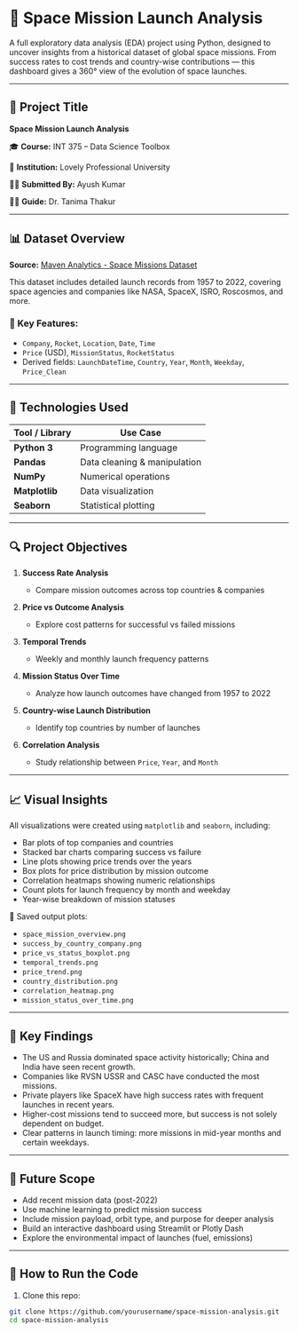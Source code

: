 # 🚀 Space Mission Launch Analysis

A full exploratory data analysis (EDA) project using Python, designed to uncover insights from a historical dataset of global space missions.
From success rates to cost trends and country-wise contributions — this dashboard gives a 360° view of the evolution of space launches.

---

## 📁 Project Title

**Space Mission Launch Analysis**

🎓 **Course:** INT 375 – Data Science Toolbox

🏫 **Institution:** Lovely Professional University

👨‍🎓 **Submitted By:** Ayush Kumar

👩‍🏫 **Guide:** Dr. Tanima Thakur

---

## 📊 Dataset Overview

**Source:** [Maven Analytics - Space Missions Dataset](https://www.mavenanalytics.io/data-playground?order=date_added%2Cdesc&search=space%20missions)

This dataset includes detailed launch records from 1957 to 2022, covering space agencies and companies like NASA, SpaceX, ISRO, Roscosmos, and more.

### 🔑 Key Features:

- `Company`, `Rocket`, `Location`, `Date`, `Time`
- `Price` (USD), `MissionStatus`, `RocketStatus`
- Derived fields: `LaunchDateTime`, `Country`, `Year`, `Month`, `Weekday`, `Price_Clean`

---

## 🧪 Technologies Used

| Tool / Library       | Use Case                     |
| -------------------- | ---------------------------- |
| **Python 3**   | Programming language         |
| **Pandas**     | Data cleaning & manipulation |
| **NumPy**      | Numerical operations         |
| **Matplotlib** | Data visualization           |
| **Seaborn**    | Statistical plotting         |

---

## 🔍 Project Objectives

1. **Success Rate Analysis**

   - Compare mission outcomes across top countries & companies
2. **Price vs Outcome Analysis**

   - Explore cost patterns for successful vs failed missions
3. **Temporal Trends**

   - Weekly and monthly launch frequency patterns
4. **Mission Status Over Time**

   - Analyze how launch outcomes have changed from 1957 to 2022
5. **Country-wise Launch Distribution**

   - Identify top countries by number of launches
6. **Correlation Analysis**

   - Study relationship between `Price`, `Year`, and `Month`

---

## 📈 Visual Insights

All visualizations were created using `matplotlib` and `seaborn`, including:

- Bar plots of top companies and countries
- Stacked bar charts comparing success vs failure
- Line plots showing price trends over the years
- Box plots for price distribution by mission outcome
- Correlation heatmaps showing numeric relationships
- Count plots for launch frequency by month and weekday
- Year-wise breakdown of mission statuses

📂 Saved output plots:

- `space_mission_overview.png`
- `success_by_country_company.png`
- `price_vs_status_boxplot.png`
- `temporal_trends.png`
- `price_trend.png`
- `country_distribution.png`
- `correlation_heatmap.png`
- `mission_status_over_time.png`

---

## 📘 Key Findings

- The US and Russia dominated space activity historically; China and India have seen recent growth.
- Companies like RVSN USSR and CASC have conducted the most missions.
- Private players like SpaceX have high success rates with frequent launches in recent years.
- Higher-cost missions tend to succeed more, but success is not solely dependent on budget.
- Clear patterns in launch timing: more missions in mid-year months and certain weekdays.

---

## 🔮 Future Scope

- Add recent mission data (post-2022)
- Use machine learning to predict mission success
- Include mission payload, orbit type, and purpose for deeper analysis
- Build an interactive dashboard using Streamlit or Plotly Dash
- Explore the environmental impact of launches (fuel, emissions)

---

## 📌 How to Run the Code

1. Clone this repo:

```bash
git clone https://github.com/yourusername/space-mission-analysis.git
cd space-mission-analysis
```
